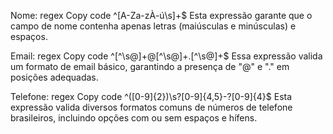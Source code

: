 Nome:
regex
Copy code
^[A-Za-zÀ-ú\s]+$
Esta expressão garante que o campo de nome contenha apenas letras (maiúsculas e minúsculas) e espaços.

Email:
regex
Copy code
^[^\s@]+@[^\s@]+\.[^\s@]+$
Essa expressão valida um formato de email básico, garantindo a presença de "@" e "." em posições adequadas.

Telefone:
regex
Copy code
^\([0-9]{2}\)\s?[0-9]{4,5}-?[0-9]{4}$
Esta expressão valida diversos formatos comuns de números de telefone brasileiros, incluindo opções com ou sem espaços e hífens.

